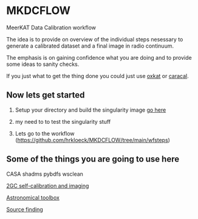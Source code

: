 # MKDCFLOW

MeerKAT Data Calibration workflow 

The idea is to provide on overview of the individual steps nesessary to generate a calibrated dataset and
a final image in radio continuum.

The emphasis is on gaining confidence what you are doing and to provide some ideas to sanity checks.

If you just what to get the thing done you could just use [oxkat](https://github.com/IanHeywood/oxkat) or  [caracal](https://github.com/caracal-pipeline/caracal).


## Now lets get started


 1) Setup your directory and build the singularity image [go here](https://github.com/hrkloeck/MKDCFLOW/tree/main/singularity)

 2) my need to to test the singularity stuff

 3) Lets go to the workflow (https://github.com/hrkloeck/MKDCFLOW/tree/main/wfsteps)








## Some of the things you are going to use here 

CASA
shadms
pybdfs
wsclean

[2GC self-calibration and imaging](https://github.com/hrkloeck/2GC)

[Astronomical toolbox](https://github.com/hrkloeck/DASKMSWERKZEUGKASTEN)

[Source finding](https://github.com/JonahDW/Image-processing)
